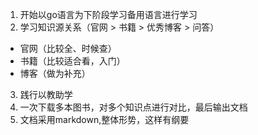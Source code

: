 1. 开始以go语言为下阶段学习备用语言进行学习
2. 学习知识源关系（官网 > 书籍 > 优秀博客 > 问答）
  - 官网（比较全、时候查）
  - 书籍（比较适合看，入门）
  - 博客（做为补充）
3. 践行以教助学
4. 一次下载多本图书，对多个知识点进行对比，最后输出文档
5. 文档采用markdown,整体形势，这样有纲要



